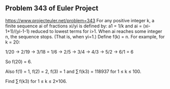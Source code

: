 ## Problem 343 of Euler Project 
https://www.projecteuler.net/problem=343
For any positive integer k, a finite sequence ai of fractions xi/yi is defined by:
a1 = 1/k and
ai = (xi-1+1)/(yi-1-1) reduced to lowest terms for i>1.
When ai reaches some integer n, the sequence stops. (That is, when yi=1.)
Define f(k) = n. 
For example, for k = 20:


1/20 → 2/19 → 3/18 = 1/6 → 2/5 → 3/4 → 4/3 → 5/2 → 6/1 = 6


So f(20) = 6.


Also f(1) = 1, f(2) = 2, f(3) = 1 and ∑ f(k3) = 118937 for 1 ≤ k ≤ 100.


Find ∑ f(k3) for 1 ≤ k ≤ 2×106.